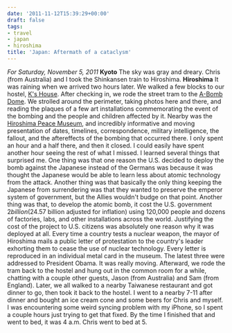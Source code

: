 ```yaml
---
date: '2011-11-12T15:39:29+00:00'
draft: false
tags:
- travel
- japan
- hiroshima
title: 'Japan: Aftermath of a cataclysm'
---
```


*For Saturday, November 5, 2011* **Kyoto** The sky was gray and dreary. Chris (from Australia) and I took the Shinkansen train to Hiroshima. **Hiroshima** It was raining when we arrived two hours later. We walked a few blocks to our hostel, [K's House](http://www.google.com/url?sa=t&rct;=j&q;=site%3Ahostelworld.com%20k's%20house%20hiroshima&source;=web&cd;=1&ved;=0CDkQFjAA&url;=http%3A%2F%2Fwww.hostelworld.com%2Fhosteldetails.php%2FBackpackers-Hostel-K-s-House-Hiroshima%2FHiroshima%2F30699&ei;=3Yu-TsWWH46QiAe6073pBA&usg;=AFQjCNEi0g2LFj14iuU7E-hFIcpDDhB0bA&sig2;=ie_K_VkBO4usBP5bbOJ8xQ). After checking in, we rode the street tram to the [A-Bomb Dome](http://www.google.com/search?client=safari&rls;=en&q;=A-bomb+Dome&oe;=UTF-8&um;=1&ie;=UTF-8&hl;=en&tbm;=isch&source;=og&sa;=N&tab;=wi&biw;=1366&bih;=690&sei;=K4y-TtSzMeiriAei1-XDAg). We strolled around the perimeter, taking photos here and there, and reading the plaques of a few art installations commemorating the event of the bombing and the people and children affected by it. Nearby was the [Hiroshima Peace Museum](http://www.google.com/search?client=safari&rls;=en&q;=hiroshima+peace+museum&oe;=UTF-8&um;=1&ie;=UTF-8&hl;=en&tbm;=isch&source;=og&sa;=N&tab;=wi&biw;=1366&bih;=690&sei;=jYy-TufeEfGRiQeWt9D3BA), and incredibly informative and moving presentation of dates, timelines, correspondence, military intelligence, the fallout, and the aftereffects of the bombing that occurred there. I only spent an hour and a half there, and then it closed. I could easily have spent another hour seeing the rest of what I missed. I learned several things that surprised me. One thing was that one reason the U.S. decided to deploy the bomb against the Japanese instead of the Germans was because it was thought the Japanese would be able to learn less about atomic technology from the attack. Another thing was that basically the only thing keeping the Japanese from surrendering was that they wanted to preserve the emperor system of government, but the Allies wouldn't budge on that point. Another thing was that, to develop the atomic bomb, it cost the U.S. government $2 billion ($24.57 billion adjusted for inflation) using 120,000 people and dozens of factories, labs, and other installations across the world. Justifying the cost of the project to U.S. citizens was absolutely one reason why it was deployed at all. Every time a country tests a nuclear weapon, the mayor of Hiroshima mails a public letter of protestation to the country's leader exhorting them to cease the use of nuclear technology. Every letter is reproduced in an individual metal card in the museum. The latest three were addressed to President Obama. It was really moving. Afterward, we rode the tram back to the hostel and hung out in the common room for a while, chatting with a couple other guests, Jason (from Australia) and Sam (from England). Later, we all walked to a nearby Taiwanese restaurant and got dinner to go, then took it back to the hostel. I went to a nearby 7-11 after dinner and bought an ice cream cone and some beers for Chris and myself. I was encountering some weird syncing problem with my iPhone, so I spent a couple hours just trying to get that fixed. By the time I finished that and went to bed, it was 4 a.m. Chris went to bed at 5.
